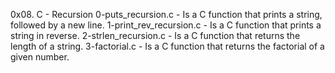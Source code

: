 0x08. C - Recursion
0-puts_recursion.c - Is a C function that prints a string, followed by a new line.
1-print_rev_recursion.c - Is a C function that prints a string in reverse.
2-strlen_recursion.c - Is a C function that returns the length of a string.
3-factorial.c - Is a C function that returns the factorial of a given number.
